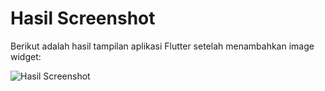 # Hasil Screenshot

Berikut adalah hasil tampilan aplikasi Flutter setelah menambahkan image widget:

![Hasil Screenshot](images/03.png)
